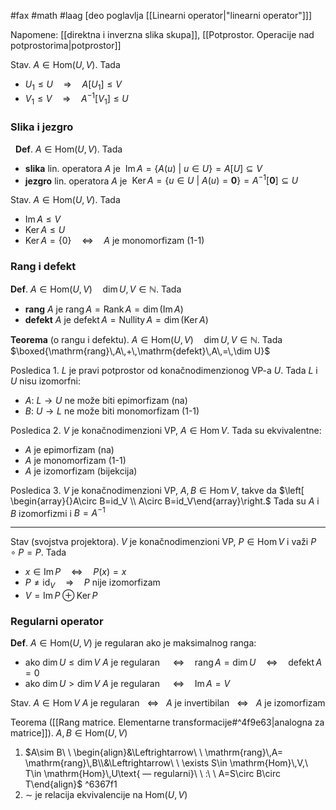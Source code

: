 #fax #math #laag [deo poglavlja [[Linearni operator|"linearni operator"]]]
$\:$

Napomene: [[direktna i inverzna slika skupa]], [[Potprostor. Operacije nad potprostorima|potprostor]]

Stav. $A\in \mathrm{Hom}(U,\,V)$. Tada
- $U_{1}\leqslant U\quad\Rightarrow\quad A[U_{1}] \leqslant V$
- $V_{1}\leqslant V\quad\Rightarrow\quad A^{-1}[V_{1}] \leqslant U$
### Slika i jezgro
$\:$
**Def**. $A\in \mathrm{Hom}(U,\,V)$. Tada
- **slika** lin. operatora $A$ je $\ \mathrm{Im}\,A=\Big\{ A(u)\ \Big|\ u\in U \Big\}=A[U]\subseteq V$
- **jezgro** lin. operatora $A$ je $\ \mathrm{Ker}\,A=\Big\{ u\in U\ \Big| \ A(u) = \mathbf{0} \Big\}= A^{-1}[\mathbf{0}]\subseteq U$

Stav. $A\in \mathrm{Hom}(U,\,V)$. Tada
- $\mathrm{Im}\,A\leqslant V$
- $\mathrm{Ker}\,A\leqslant U$
- $\mathrm{Ker}\,A=\{ 0 \}\quad\Leftrightarrow\quad A$ je monomorfizam (1-1)
### Rang i defekt
**Def**. $A\in \mathrm{Hom}(U,\,V)\quad\dim U,\,V\in\mathbb{N}$. Tada
- **rang** $A$ je $\mathrm{rang}\,A=\mathrm{Rank}\,A=\dim(\mathrm{Im}\,A)$
- **defekt** $A$ je $\mathrm{defekt}\,A=\mathrm{Nullity}\,A=\dim(\mathrm{Ker}\,A)$

**Teorema** (o rangu i defektu). $A\in \mathrm{Hom}(U,\,V)\quad\dim U,\,V\in\mathbb{N}$. Tada $\boxed{\mathrm{rang}\,A\,+\,\mathrm{defekt}\,A\,=\,\dim U}$

Posledica 1. $L$ je pravi potprostor od konačnodimenzionog VP-a $U$. Tada $L$ i $U$ nisu izomorfni: 
- $A: \ L\to U$ ne može biti epimorfizam (na)
- $B: \ U\to L$ ne može biti monomorfizam (1-1)

Posledica 2. $V$ je konačnodimenzioni VP, $A\in \mathrm{Hom}\,V$. Tada su ekvivalentne:
- $A$ je epimorfizam (na)
- $A$ je monomorfizam (1-1)
- $A$ je izomorfizam (bijekcija)

Posledica 3. $V$ je konačnodimenzioni VP, $A,\, B\in \mathrm{Hom}\,V$, takve da $\left[
\begin{array}{}A\circ B=id_V \\ A\circ B=id_V\end{array}\right.$
Tada su $A$ i $B$ izomorfizmi i  $B=A^{-1}$

___
Stav (svojstva projektora). $V$ je konačnodimenzioni VP, $P\in \mathrm{Hom}\,V$ i važi $P\circ P=P$. Tada
- $x\in \mathrm{Im}\,P\quad\Leftrightarrow\quad P(x)=x$
- $P\ne \mathrm{id}_{V}\quad\Rightarrow\quad P$ nije izomorfizam
- $V = \mathrm{Im}\,P\oplus\mathrm{Ker}\,P$

### Regularni operator
**Def**. $A\in \mathrm{Hom}(U,\,V)$ je regularan ako je maksimalnog ranga:
- ako $\dim U\leqslant\dim V$
  $A$ je regularan $\quad\Leftrightarrow\quad \mathrm{rang}\,A=\dim U\quad\Leftrightarrow\quad \mathrm{defekt}\,A=0$
  $\:$
- ako $\dim U>\dim V$
  $A$ je regularan $\quad\Leftrightarrow\quad \mathrm{Im}\,A=V$

Stav. $A\in \mathrm{Hom}\,V$
$A$ je regularan $\ \:\Leftrightarrow\ \ \ A$ je invertibilan $\ \:\Leftrightarrow\ \ \ A$ je izomorfizam

Teorema ([[Rang matrice. Elementarne transformacije#^4f9e63|analogna za matrice]]). $A,\,B\in \mathrm{Hom}(U,\,V)$
1. $A\sim B\ \ \begin{align}&\Leftrightarrow\ \ \mathrm{rang}\,A= \mathrm{rang}\,B\\&\Leftrightarrow\ \ \exists S\in \mathrm{Hom}\,V,\ T\in \mathrm{Hom}\,U\text{ — regularni}\ \ :\ \ A=S\circ B\circ T\end{align}$ ^6367f1
2. $\sim$ je relacija ekvivalencije na $\mathrm{Hom}(U,\,V)$